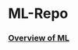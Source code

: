 # ML-Repo

### [Overview of ML](https://github.com/PretaxEnd9716/ML-Repo/blob/main/Overview%20of%20ML.pdf)
